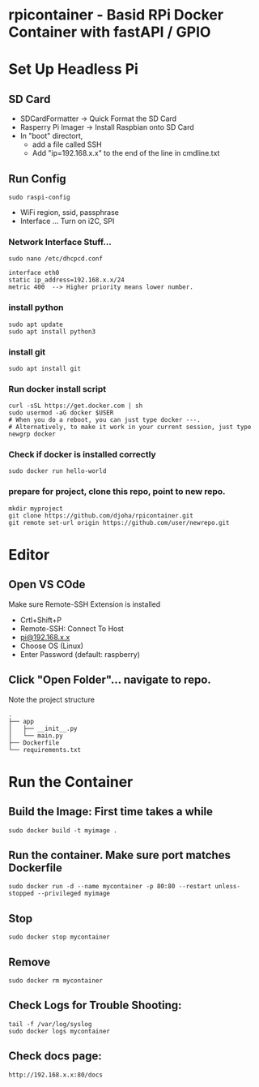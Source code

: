 # rpicontainer - Basid RPi Docker Container with fastAPI / GPIO

# Set Up Headless Pi
## SD Card
- SDCardFormatter -> Quick Format the SD Card
- Rasperry Pi Imager -> Install Raspbian onto SD Card
- In "boot" directort, 
  - add a file called SSH
  - Add "ip=192.168.x.x" to the end of the line in cmdline.txt

## Run Config
    sudo raspi-config

- WiFi region, ssid, passphrase 
- Interface ... Turn on i2C, SPI

### Network Interface Stuff...
    sudo nano /etc/dhcpcd.conf

    interface eth0
    static ip_address=192.168.x.x/24
    metric 400  --> Higher priority means lower number.

### install python
    sudo apt update
    sudo apt install python3

### install git
    sudo apt install git

### Run docker install script
    curl -sSL https://get.docker.com | sh
    sudo usermod -aG docker $USER
    # When you do a reboot, you can just type docker ---.
    # Alternatively, to make it work in your current session, just type
    newgrp docker

### Check if docker is installed correctly
    sudo docker run hello-world

### prepare for project, clone this repo, point to new repo.
    mkdir myproject
    git clone https://github.com/djoha/rpicontainer.git
    git remote set-url origin https://github.com/user/newrepo.git

# Editor
## Open VS COde
Make sure Remote-SSH Extension is installed

 - Crtl+Shift+P
 - Remote-SSH: Connect To Host
 - pi@192.168.x.x
 - Choose OS (Linux)
 - Enter Password (default: raspberry)

## Click "Open Folder"... navigate to repo.
Note the project structure

    .
    ├── app
    │   ├── __init__.py
    │   └── main.py
    ├── Dockerfile
    └── requirements.txt

# Run the Container

## Build the Image: First time takes a while
    sudo docker build -t myimage .

## Run the container.  Make sure port matches Dockerfile
    sudo docker run -d --name mycontainer -p 80:80 --restart unless-stopped --privileged myimage

## Stop
    sudo docker stop mycontainer
## Remove
    sudo docker rm mycontainer

## Check Logs for Trouble Shooting:
    tail -f /var/log/syslog
    sudo docker logs mycontainer

## Check docs page:
    http://192.168.x.x:80/docs

